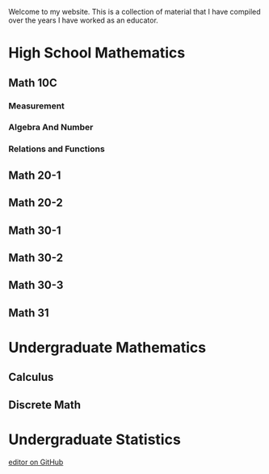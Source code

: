 Welcome to my website. This is a collection of material that I have compiled over the years I have worked as an educator.

# High School Mathematics 
## Math 10C
### Measurement 
### Algebra And Number 
### Relations and Functions 
## Math 20-1
## Math 20-2
## Math 30-1
## Math 30-2
## Math 30-3 
## Math 31 

# Undergraduate Mathematics 
## Calculus 
## Discrete Math 

# Undergraduate Statistics 


[editor on GitHub](https://github.com/MrFanning/MrFanning.github.io/edit/master/index.md) 

